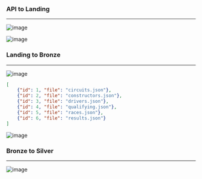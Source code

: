 ### API to Landing
---
![image](https://github.com/user-attachments/assets/13f5b8a6-a957-4b6b-bcff-5ba710e2e5e8)


![image](https://github.com/user-attachments/assets/6c5f71c7-7a55-4297-b90f-9d140d597d79)



### Landing to Bronze
---
![image](https://github.com/user-attachments/assets/caa7c77a-232d-4fad-83f7-b7599f9659f0)


```` json
[
    {"id": 1, "file": "circuits.json"},
    {"id": 2, "file": "constructors.json"},
    {"id": 3, "file": "drivers.json"},
    {"id": 4, "file": "qualifying.json"},
    {"id": 5, "file": "races.json"},
    {"id": 6, "file": "results.json"}
]

````

![image](https://github.com/user-attachments/assets/4b96467e-a78f-4596-85df-72747cb0cfa0)


### Bronze to Silver
---
![image](https://github.com/user-attachments/assets/7dc5bd1c-8c4b-4f45-b636-b59f9acdcc51)
